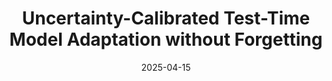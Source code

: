 ---
title: "Uncertainty-Calibrated Test-Time Model Adaptation without Forgetting"
collection: journals
permalink: /publication/Uncertainty_Calibrated
date: 2025-04-15
year: "2025"
venue: "TPAMI"
city: 
state: ""
thumbnail: "Uncertainty_Calibrated.png"
teaser :
authors: "Mingkui Tan, Guohao Chen, Jiaxiang Wu, Yifan Zhang, Yaofo Chen, Peilin Zhao, and Shuaicheng Niu"
bibtex: Uncertainty_Calibrated.txt
uri: Uncertainty_Calibrated.pdf
arxiv: https://arxiv.org/abs/2403.11491
project: 
source: 
poster:
data:
---